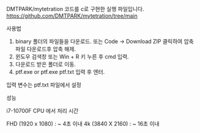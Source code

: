 
DMTPARK/mytetration 코드를 c로 구현한 실행 파일입니다.
https://github.com/DMTPARK/mytetration/tree/main

사용법
1. binary 폴더의 파일들을 다운로드.
   또는 Code -> Download ZIP 클릭하여 압축 파일 다운로드후 압축 해제.
2. 윈도우 검색창 또는 Win + R 키 누른 후 cmd 입력.
3. 다운로드 받은 폴더로 이동.
4. ptf.exe or ptf.exe ptf.txt 입력 후 엔터.

입력 변수는 ptf.txt 파일에서 설정


성능

i7-10700F CPU 에서 처리 시간

FHD (1920 x 1080) : ~ 4초 이내
4k (3840 X 2160) : ~ 16초 이내 
